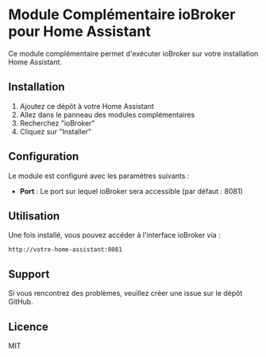 # Module Complémentaire ioBroker pour Home Assistant

Ce module complémentaire permet d'exécuter ioBroker sur votre installation Home Assistant.

## Installation

1. Ajoutez ce dépôt à votre Home Assistant
2. Allez dans le panneau des modules complémentaires
3. Recherchez "ioBroker"
4. Cliquez sur "Installer"

## Configuration

Le module est configuré avec les paramètres suivants :

- **Port** : Le port sur lequel ioBroker sera accessible (par défaut : 8081)

## Utilisation

Une fois installé, vous pouvez accéder à l'interface ioBroker via :
```
http://votre-home-assistant:8081
```

## Support

Si vous rencontrez des problèmes, veuillez créer une issue sur le dépôt GitHub.

## Licence

MIT 